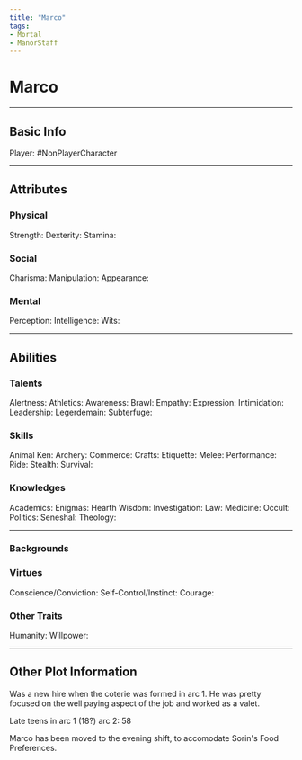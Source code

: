```yaml
---
title: "Marco"
tags:
- Mortal
- ManorStaff
---
```


# Marco
---
## Basic Info
Player: #NonPlayerCharacter 

---

## Attributes
### Physical
Strength: 
Dexterity:
Stamina:

### Social
Charisma:
Manipulation:
Appearance:

### Mental
Perception: 
Intelligence:
Wits:

---

## Abilities
### Talents
Alertness:
Athletics:
Awareness:
Brawl:
Empathy:
Expression:
Intimidation:
Leadership:
Legerdemain:
Subterfuge:

### Skills
Animal Ken:
Archery:
Commerce:
Crafts:
Etiquette:
Melee:
Performance:
Ride:
Stealth:
Survival:

### Knowledges
Academics:
Enigmas:
Hearth Wisdom:
Investigation:
Law:
Medicine:
Occult:
Politics:
Seneshal:
Theology:

---

### Backgrounds



### Virtues
Conscience/Conviction: 
Self-Control/Instinct:
Courage:

### Other Traits
Humanity:
Willpower:


---
## Other Plot Information
Was a new hire when the coterie was formed in arc 1. He was pretty focused on the well paying aspect of the job and worked as a valet.

Late teens in arc 1 (18?)
arc 2: 58

Marco has been moved to the evening shift, to accomodate Sorin's Food Preferences.
